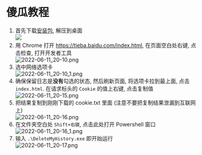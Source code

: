 # 傻瓜教程

1. 首先下载[安装包][1], 解压到桌面  
![](https://s2.loli.net/2022/06/11/rDXR9SOigWLYotd.png)
2. 用 Chrome 打开 https://tieba.baidu.com/index.html, 在页面空白处右键, 点击检查, 打开开发者工具  
![2022-06-11_20-10.png](https://s2.loli.net/2022/06/11/Blew1ks2hd84FIu.png)
3. 选中网络选项卡  
![2022-06-11_20-10_1.png](https://s2.loli.net/2022/06/11/zK38beVXlgjvnDH.png)
4. 确保保留日志是**没有**勾选的状态, 然后刷新页面, 将选项卡拉到最上面, 点击 `index.html`. 
在请求标头的 `Cookie` 的值上右键, 点击复制值  
![2022-06-11_20-15.png](https://s2.loli.net/2022/06/11/XGmK7BLeY6jfcZF.png)
5. 把结果复制到刚刚下载的 cookie.txt 里面 (注意不要把复制结果泄漏到互联网上)  
![2022-06-11_20-16.png](https://s2.loli.net/2022/06/11/WaGfiVcnIU7ZgRX.png)
6. 在文件夹空白处 `Shift+右键`, 点击此处打开 Powershell 窗口  
![2022-06-11_20-16_1.png](https://s2.loli.net/2022/06/11/I5e4QfZqSpVG6al.png)
7. 输入 `.\DeleteMyHistory.exe` 即开始运行  
![2022-06-11_20-17.png](https://s2.loli.net/2022/06/11/Yz46ucXUxLFV8Wk.png)

[1]: https://github.com/rmb122/Delete-my-hisroy-in-tieba/suites/6890631552/artifacts/267076890